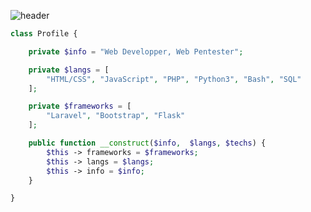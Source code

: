 ![header](https://capsule-render.vercel.app/api?type=waving&color=auto&height=220&section=header&text=Brunk&fontSize=60&animation=fadeIn&fontAlignY=38&desc=Web%20Development%20%2F%20DevOps&descAlignY=51&descAlign=62)

```php
class Profile {

    private $info = "Web Developper, Web Pentester";

    private $langs = [
        "HTML/CSS", "JavaScript", "PHP", "Python3", "Bash", "SQL" 
    ];

    private $frameworks = [
        "Laravel", "Bootstrap", "Flask"
    ];

    public function __construct($info,  $langs, $techs) {
        $this -> frameworks = $frameworks;
        $this -> langs = $langs;
        $this -> info = $info;
    }

}
``` 


